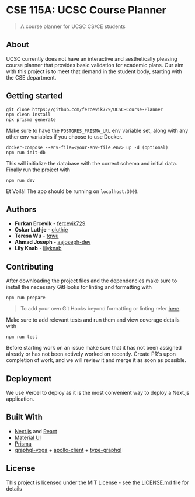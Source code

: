 # CSE 115A: UCSC Course Planner

> A course planner for UCSC CS/CE students

## About

UCSC currently does not have an interactive and aesthetically pleasing course planner that provides basic validation
for academic plans. Our aim with this project is to meet that demand in the student body, starting with the CSE
department.

## Getting started

```
git clone https://github.com/fercevik729/UCSC-Course-Planner
npm clean install
npx prisma generate
```

Make sure to have the `POSTGRES_PRISMA_URL` env variable set, along with any other env variables if you choose to use Docker.

```
docker-compose --env-file=<your-env-file.env> up -d (optional)
npm run init-db
```

This will initialize the database with the correct schema and initial data.
Finally run the project with

```
npm run dev
```

Et Voilà! The app should be running on `localhost:3000`.

## Authors

- **Furkan Ercevik** - [fercevik729](https://github.com/fercevik729)
- **Oskar Luthje** - [oluthje](https://github.com/oluthje)
- **Teresa Wu** - [tqwu](https://github.com/tqwu)
- **Ahmad Joseph** - [aajoseph-dev](https://github.com/aajoseph-dev)
- **Lily Knab** - [lilyknab](https://github.com/lilyknab)

## Contributing

After downloading the project files and the dependencies make sure to install the necessary GitHooks for linting and formatting with

```
npm run prepare
```

> To add your own Git Hooks beyond formatting or linting refer [here](https://typicode.github.io/husky/).

Make sure to add relevant tests and run them and view coverage details with

```
npm run test
```

Before starting work on an issue make sure that it has not been assigned already or has not been actively worked on recently.
Create PR's upon completion of work, and we will review it and merge it as soon as possible.

## Deployment

We use Vercel to deploy as it is the most convenient way to deploy a Next.js application.

## Built With

- [Next.js](https://nextjs.org/) and [React](https://react.dev/)
- [Material UI](https://github.com/mui/material-ui)
- [Prisma](https://www.prisma.io/)
- [graphql-yoga](https://github.com/dotansimha/graphql-yoga) + [apollo-client](https://github.com/apollographql/apollo-client) + [type-graphql](https://github.com/MichalLytek/type-graphql)

## License

This project is licensed under the MIT License - see the [LICENSE.md](LICENSE.md) file for details
